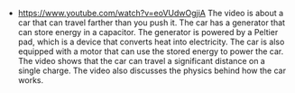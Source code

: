 - https://www.youtube.com/watch?v=eoVUdwOgjiA
  The video is about a car that can travel farther than you push it. The car has a generator that can store energy in a capacitor. The generator is powered by a Peltier pad, which is a device that converts heat into electricity. The car is also equipped with a motor that can use the stored energy to power the car. The video shows that the car can travel a significant distance on a single charge. The video also discusses the physics behind how the car works.